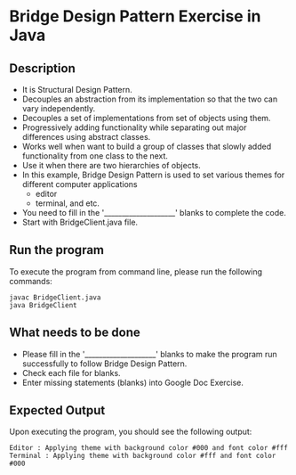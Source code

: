 # Bridge Design Pattern Exercise in Java

## Description
* It is Structural Design Pattern.
* Decouples an abstraction from its implementation so that the two can vary independently.
* Decouples a set of implementations from set of objects using them.
* Progressively adding functionality while separating out major differences using abstract classes.
* Works well when want to build a group of classes that slowly added functionality from one class to the next.
* Use it when there are two hierarchies of objects.
* In this example, Bridge Design Pattern is used to set various themes for different computer applications
  * editor
  * terminal, and etc.
* You need to fill in the '____________________' blanks to complete the code.
* Start with BridgeClient.java file.

## Run the program
To execute the program from command line, please run the following commands:
```
javac BridgeClient.java
java BridgeClient
```

## What needs to be done
* Please fill in the '____________________'  blanks to make the program run successfully to follow Bridge Design Pattern.
* Check each file for blanks.
* Enter missing statements (blanks) into Google Doc Exercise.

## Expected Output
Upon executing the program, you should see the following output:

```
Editor : Applying theme with background color #000 and font color #fff
Terminal : Applying theme with background color #fff and font color #000
```
